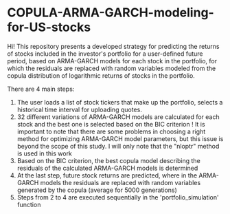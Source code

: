 # COPULA-ARMA-GARCH-modeling-for-US-stocks

Hi! This repository presents a developed strategy for predicting the returns of stocks included in the investor's portfolio for a user-defined future period, based on ARMA-GARCH models for each stock in the portfolio, for which the residuals are replaced with random variables modeled from the copula distribution of logarithmic returns of stocks in the portfolio.

There are 4 main steps:
1) The user loads a list of stock tickers that make up the portfolio, selects a historical time interval for uploading quotes.
2) 32 different variations of ARMA-GARCH models are calculated for each stock and the best one is selected based on the BIC criterion
  ! It is important to note that there are some problems in choosing a right method for optimizing ARMA-GARCH model parameters, but this issue is beyond the scope of         this study. I will only note that the "nloptr" method is used in this work
3) Based on the BIC criterion, the best copula model describing the residuals of the calculated ARMA-GARCH models is determined
4) At the last step, future stock returns are predicted, where in the ARMA-GARCH models the residuals are replaced with random variables generated by the copula (average for 5000 generations)
5) Steps from 2 to 4 are executed sequentially in the 'portfolio_simulation' function 
